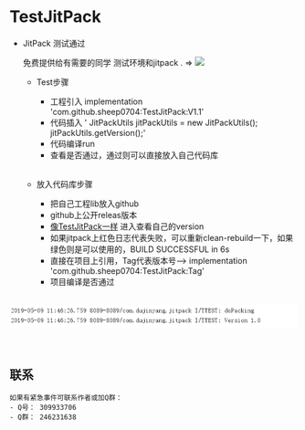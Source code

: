 # TestJitPack

* JitPack 测试通过

   免费提供给有需要的同学 测试环境和jitpack .
   => [![](https://jitpack.io/v/sheep0704/TestJitPack.svg)](https://jitpack.io/#sheep0704/TestJitPack)
    
   
  * Test步骤
    
    - 工程引入     implementation 'com.github.sheep0704:TestJitPack:V1.1'
    - 代码插入       ' JitPackUtils jitPackUtils = new JitPackUtils(); jitPackUtils.getVersion();'
    - 代码编译run
    - 查看是否通过，通过则可以直接放入自己代码库
    
    <br/>
 
  * 放入代码库步骤
  
    - 把自己工程lib放入github
    - github上公开releas版本
    - [像TestJitPack一样](https://www.jitpack.io/#sheep0704/TestJitPack) 进入查看自己的version
    - 如果jitpack上红色日志代表失败，可以重新clean-rebuild一下，如果绿色则是可以使用的，BUILD SUCCESSFUL in 6s
    - 直接在项目上引用，Tag代表版本号--> implementation 'com.github.sheep0704:TestJitPack:Tag'
    - 项目编译是否通过
    <br/>
    
   

![image](https://github.com/sheep0704/TestJitPack/blob/master/app/src/main/res/mipmap-xxxhdpi/dayin.png)

<br/>

## 联系
    如果有紧急事件可联系作者或加Q群：
    - Q号： 309933706
    - Q群： 246231638
    
    
